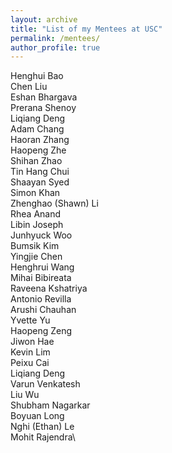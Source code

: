 ```yaml
---
layout: archive
title: "List of my Mentees at USC"
permalink: /mentees/
author_profile: true
---
```


Henghui Bao\
Chen Liu\
Eshan Bhargava\
Prerana Shenoy\
Liqiang Deng\
Adam Chang\
Haoran Zhang\
Haopeng Zhe\
Shihan Zhao\
Tin Hang Chui\
Shaayan Syed\
Simon Khan\
Zhenghao (Shawn) Li\
Rhea Anand\
Libin Joseph\
Junhyuck Woo\
Bumsik Kim\
Yingjie Chen\
Henghrui Wang\
Mihai Bibireata\
Raveena Kshatriya\
Antonio Revilla\
Arushi Chauhan\
Yvette Yu\
Haopeng Zeng\
Jiwon Hae\
Kevin Lim\
Peixu Cai\
Liqiang Deng\
Varun Venkatesh\
Liu Wu\
Shubham Nagarkar\
Boyuan Long\
Nghi (Ethan) Le\
Mohit Rajendra\


